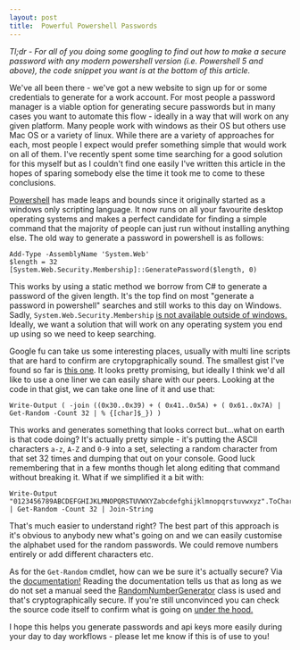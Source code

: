 ```yaml
---
layout: post
title:  Powerful Powershell Passwords
---
```


_Tl;dr - For all of you doing some googling to find out how to make a secure password with any modern powershell version (i.e. Powershell 5 and above), the code snippet you want is at the bottom of this article._

We've all been there - we've got a new website to sign up for or some credentials to generate for a work account. For most people a password manager is a viable option for generating secure passwords but in many cases you want to automate this flow - ideally in a way that will work on any given platform. Many people work with windows as their OS but others use Mac OS or a variety of linux. While there are a variety of approaches for each, most people I expect would prefer something simple that would work on all of them. I've recently spent some time searching for a good solution for this myself but as I couldn't find one easily  I've written this article in the hopes of sparing somebody else the time it took me to come to these conclusions.

[Powershell](https://docs.microsoft.com/en-us/powershell/scripting/overview?view=powershell-7) has made leaps and bounds since it originally started as a windows only scripting language. It now runs on all your favourite desktop operating systems and makes a perfect candidate for finding a simple command that the majority of people can just run without installing anything else. The old way to generate a password in powershell is as follows:

```pwsh
Add-Type -AssemblyName 'System.Web'
$length = 32
[System.Web.Security.Membership]::GeneratePassword($length, 0)
```

This works by using a static method we borrow from C# to generate a password of the given length. It's the top find on most "generate a password in powershell" searches and still works to this day on Windows. Sadly, `System.Web.Security.Membership` [is not available outside of windows.](https://github.com/PowerShell/PowerShell/issues/5352) Ideally, we want a solution that will work on any operating system you end up using so we need to keep searching.

Google fu can take us some interesting places, usually with multi line scripts that are hard to confirm are crytopgraphically sound. The smallest gist I've found so far is [this one](https://gist.github.com/marcgeld/4891bbb6e72d7fdb577920a6420c1dfb). It looks pretty promising, but ideally I think we'd all like to use a one liner we can easily share with our peers. Looking at the code in that gist, we can take one line of it and use that:

```pwsh 
Write-Output ( -join ((0x30..0x39) + ( 0x41..0x5A) + ( 0x61..0x7A) | Get-Random -Count 32 | % {[char]$_}) )
```

This works and generates something that looks correct but...what on earth is that code doing? It's actually pretty simple - it's putting the ASCII characters `a-z`, `A-Z` and `0-9` into a set, selecting a random character from that set 32 times and dumping that out on your console. Good luck remembering that in a few months though let along editing that command without breaking it. What if we simplified it a bit with:

``` pwsh
Write-Output "0123456789ABCDEFGHIJKLMNOPQRSTUVWXYZabcdefghijklmnopqrstuvwxyz".ToCharArray() | Get-Random -Count 32 | Join-String
```

That's much easier to understand right? The best part of this approach is it's obvious to anybody new what's going on and we can easily customise the alphabet used for the random passwords. We could remove numbers entirely or add different characters etc.

As for the `Get-Random` cmdlet, how can we be sure it's actually secure? Via the [documentation!](https://docs.microsoft.com/en-us/powershell/module/microsoft.powershell.utility/get-random?view=powershell-7) Reading the documentation tells us that as long as we do not set a manual seed the [RandomNumberGenerator](https://docs.microsoft.com/en-us/dotnet/api/system.security.cryptography.randomnumbergenerator?view=netcore-3.1) class is used and that's cryptographically secure. If you're still unconvinced you can check the source code itself to confirm what is going on [under the hood.](https://github.com/PowerShell/PowerShell/blob/master/src/Microsoft.PowerShell.Commands.Utility/commands/utility/GetRandomCommand.cs#L583)

I hope this helps you generate passwords and api keys more easily during your day to day workflows - please let me know if this is of use to you!
